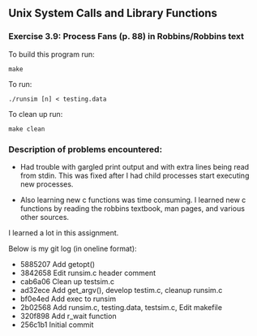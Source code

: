 ## Unix System Calls and Library Functions

### Exercise 3.9: Process Fans (p. 88) in Robbins/Robbins text

To build this program run:
```
make
```

To run:
```    
./runsim [n] < testing.data
```

To clean up run:
```
make clean
```

### Description of problems encountered:

- Had trouble with gargled print output and with extra lines being read from stdin.
This was fixed after I had child processes start executing new processes.

- Also learning new c functions was time consuming. I learned new c functions by
reading the robbins textbook, man pages, and various other sources.

I learned a lot in this assignment.

Below is my git log (in oneline format):

- 5885207 Add getopt()
- 3842658 Edit runsim.c header comment
- cab6a06 Clean up testsim.c
- ad32ece Add get_argv(), develop testim.c, cleanup runsim.c
- bf0e4ed Add exec to runsim
- 2b02568 Add runsim.c, testing.data, testsim.c, Edit makefile
- 320f898 Add r_wait function
- 256c1b1 Initial commit
